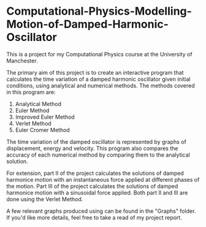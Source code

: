 # Computational-Physics-Modelling-Motion-of-Damped-Harmonic-Oscillator

This is a project for my Computational Physics course at the University of Manchester.

The primary aim of this project is to create an interactive program that calculates the time variation of a damped harmonic oscillator given initial conditions,
using analytical and numerical methods. The methods covered in this program are:
1. Analytical Method
2. Euler Method 
3. Improved Euler Method
4. Verlet Method
5. Euler Cromer Method

The time variation of the damped oscillator is represented by graphs of displacement, energy and velocity. This program also compares the 
accuracy of each numerical method by comparing them to the analytical solution. 

For extension, part II of the project calculates the solutions of damped harmonice motion with an instantaneous force applied at different 
phases of the motion.  Part III of the project calculates the solutions of damped harmonice motion with a sinusoidal force applied. Both 
part II and III are done using the Verlet Method.

A few relevant graphs produced using can be found in the "Graphs" folder. If you'd like more details, feel free to take a read of my project report. 
